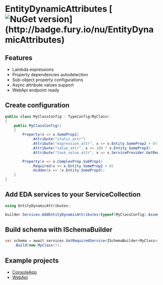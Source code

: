 # EntityDynamicAttributes [![NuGet version](https://badge.fury.io/nu/EntityDynamicAttributes.svg?)](http://badge.fury.io/nu/EntityDynamicAttributes)

## Features
* Lambda expressions
* Property dependencies autodetection 
* Sub-object property configurations
* Async attribute values support
* WebApi endpoint ready


## Create configuration
```C#
public class MyClassConfig : TypeConfig<MyClass>
{
    public MyClassConfig()
    {
        Property(x => x.SomeProp1)
            .Attribute("static_attr")
            .Attribute("expression_attr", x => x.Entity.SomeProp2 > 0)
            .Attribute("value_attr", x => 100 * x.Entity.SomeProp3)
            .Attribute("task_value_attr", x => x.ServiceProvider.GetRequiredService<MyService>().AsyncMethod(x.CancellationToken));

        Property(x => x.ComplexProp.SubProp1)
            .Required(x => x.Entity.SomeProp2 > 0)
            .Hidden(x => !x.Entity.SomeProp3);
    }
}
```


## Add EDA services to your ServiceCollection
```C#
using EntityDynamicAttributes;

builder.Services.AddEntityDynamicAttributes(typeof(MyClassConfig).Assembly);
```


## Build schema with ISchemaBuilder
```C#
var schema = await services.GetRequiredService<ISchemaBuilder<MyClass>>()
    .Build(new MyClass());
```


## Example projects
* [ConsoleApp](https://github.com/mustaddon/EntityDynamicAttributes/tree/main/Examples/Example.ConsoleApp)
* [WebApi](https://github.com/mustaddon/EntityDynamicAttributes/tree/main/Examples/Example.WebApi)

